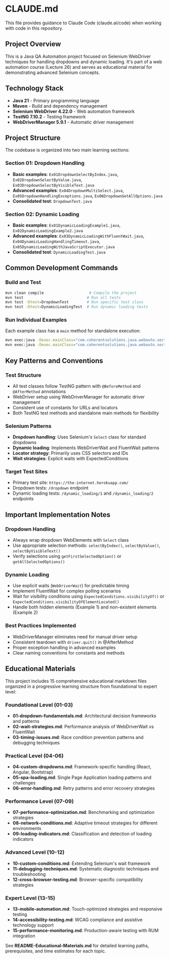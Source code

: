 # CLAUDE.md

This file provides guidance to Claude Code (claude.ai/code) when working with code in this repository.

## Project Overview

This is a Java QA Automation project focused on Selenium WebDriver techniques for handling dropdowns and dynamic loading. It's part of a web automation course (Lecture 26) and serves as educational material for demonstrating advanced Selenium concepts.

## Technology Stack

- **Java 21** - Primary programming language
- **Maven** - Build and dependency management
- **Selenium WebDriver 4.22.0** - Web automation framework
- **TestNG 7.10.2** - Testing framework
- **WebDriverManager 5.9.1** - Automatic driver management

## Project Structure

The codebase is organized into two main learning sections:

### Section 01: Dropdown Handling
- **Basic examples**: `Ex01DropdownSelectByIndex.java`, `Ex02DropdownSelectByValue.java`, `Ex03DropdownSelectByVisibleText.java`
- **Advanced examples**: `Ex04DropdownMultiSelect.java`, `Ex05DropdownHandlingExceptions.java`, `Ex06DropdownGetAllOptions.java`
- **Consolidated test**: `DropdownTest.java`

### Section 02: Dynamic Loading
- **Basic examples**: `Ex01DynamicLoadingExample1.java`, `Ex02DynamicLoadingExample2.java`
- **Advanced examples**: `Ex03DynamicLoadingWithFluentWait.java`, `Ex04DynamicLoadingHandlingTimeout.java`, `Ex05DynamicLoadingWithJavaScriptExecutor.java`
- **Consolidated test**: `DynamicLoadingTest.java`

## Common Development Commands

### Build and Test
```bash
mvn clean compile                    # Compile the project
mvn test                            # Run all tests
mvn test -Dtest=DropdownTest        # Run specific test class
mvn test -Dtest=DynamicLoadingTest  # Run dynamic loading tests
```

### Run Individual Examples
Each example class has a `main` method for standalone execution:
```bash
mvn exec:java -Dexec.mainClass="com.coherentsolutions.java.webauto.section01.Ex01DropdownSelectByIndex"
mvn exec:java -Dexec.mainClass="com.coherentsolutions.java.webauto.section02.Ex01DynamicLoadingExample1"
```

## Key Patterns and Conventions

### Test Structure
- All test classes follow TestNG pattern with `@BeforeMethod` and `@AfterMethod` annotations
- WebDriver setup using WebDriverManager for automatic driver management
- Consistent use of constants for URLs and locators
- Both TestNG test methods and standalone main methods for flexibility

### Selenium Patterns
- **Dropdown handling**: Uses Selenium's `Select` class for standard dropdowns
- **Dynamic loading**: Implements WebDriverWait and FluentWait patterns
- **Locator strategy**: Primarily uses CSS selectors and IDs
- **Wait strategies**: Explicit waits with ExpectedConditions

### Target Test Sites
- Primary test site: `https://the-internet.herokuapp.com/`
- Dropdown tests: `/dropdown` endpoint
- Dynamic loading tests: `/dynamic_loading/1` and `/dynamic_loading/2` endpoints

## Important Implementation Notes

### Dropdown Handling
- Always wrap dropdown WebElements with `Select` class
- Use appropriate selection methods: `selectByIndex()`, `selectByValue()`, `selectByVisibleText()`
- Verify selections using `getFirstSelectedOption()` or `getAllSelectedOptions()`

### Dynamic Loading
- Use explicit waits (`WebDriverWait`) for predictable timing
- Implement FluentWait for complex polling scenarios
- Wait for visibility conditions using `ExpectedConditions.visibilityOf()` or `ExpectedConditions.visibilityOfElementLocated()`
- Handle both hidden elements (Example 1) and non-existent elements (Example 2)

### Best Practices Implemented
- WebDriverManager eliminates need for manual driver setup
- Consistent teardown with `driver.quit()` in @AfterMethod
- Proper exception handling in advanced examples
- Clear naming conventions for constants and methods

## Educational Materials

This project includes 15 comprehensive educational markdown files organized in a progressive learning structure from foundational to expert level:

### Foundational Level (01-03)
- **01-dropdown-fundamentals.md**: Architectural decision frameworks and patterns
- **02-wait-strategies.md**: Performance analysis of WebDriverWait vs FluentWait  
- **03-timing-issues.md**: Race condition prevention patterns and debugging techniques

### Practical Level (04-06)
- **04-custom-dropdowns.md**: Framework-specific handling (React, Angular, Bootstrap)
- **05-spa-loading.md**: Single Page Application loading patterns and challenges
- **06-error-handling.md**: Retry patterns and error recovery strategies

### Performance Level (07-09)
- **07-performance-optimization.md**: Benchmarking and optimization strategies
- **08-network-conditions.md**: Adaptive timeout strategies for different environments
- **09-loading-indicators.md**: Classification and detection of loading indicators

### Advanced Level (10-12)
- **10-custom-conditions.md**: Extending Selenium's wait framework
- **11-debugging-techniques.md**: Systematic diagnostic techniques and troubleshooting
- **12-cross-browser-testing.md**: Browser-specific compatibility strategies

### Expert Level (13-15)
- **13-mobile-automation.md**: Touch-optimized strategies and responsive testing
- **14-accessibility-testing.md**: WCAG compliance and assistive technology support
- **15-performance-monitoring.md**: Production-aware testing with RUM integration

See **README-Educational-Materials.md** for detailed learning paths, prerequisites, and time estimates for each topic.
